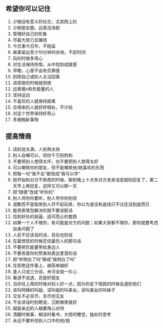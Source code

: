 ## 希望你可以记住

1. 少搞没有意义的社交，尤其网上的
2. 少刷朋友圈，远离泡沫剧
3. 管理好自己的形象
4. 尽最大努力去赚钱
5. 今日事今日毕，不拖延
6. 做事留出至少10分钟的余地，不赶时间
7. 玩的时候多用心
8. 对生活保持热情，从中找到成就感
9. 早睡，心里不会有负罪感
10. 别把自己或别人太当回事
11. 该拒绝的时候就拒绝
12. 远离傻x和负能量的人
13. 坚持运动
14. 不喜欢的人就保持距离
15. 合得来的人就好好相处，不计较
16. 对这个世界保持好奇心
17. 多接触新事物

## 提高情商

1. 话别说太满，人别熟太快
2. 别人自嘲可以，但你千万别附和
3. 不要把别人想得太坏，也不要把别人想得太好
4. 可以嘲笑你的朋友，但不能嘲笑他/她喜欢的东西
5. 把每一句“我不会”都改成“我可以学”
6. 刚开始和对方不熟悉的时候，聊到晚上十点多对方发来消息就别回复了，第二天早上再回复，这样又可以聊一天
7. 把“随便”改成“听你的”
8. 别人骂你你要听，别人夸你你别信
9. 道歉而不是取笑别人开不起玩笑，你以为谁没有底线只不过还没到底而已
10. 能用表情包解决的就不要说脏话
11. 恰到好处的装逼，适可而止的套路
12. 如果一个人不理你，有可能是对方的问题；如果大家都不理你，那你就要考虑自身问题了
13. 人前不应该说的话，背后也别说
14. 在最愤怒的时候忍住最伤人的那句话
15. 不要把负能量带给身边人
16. 不要吝啬你的赞美和表达爱意的话
17. 把“听明白了吗”换成“我明白了吗”
18. 在拒绝这件事上，越简单越好
19. 逢人只说三分话，未可全抛一片心
20. 看透不说透，还是好朋友
21. 当你往上爬的时候对别人好一点，因为你走下坡路的时候会遇到他们
22. 该叫阿姨的叫姐，该叫姐的叫美女，该叫美女的叫妹子
23. 交友不必言尽，言尽则无友
24. 不会讲话时别瞎说，沉默微笑就好
25. 越是亲近的人越要用心对待
26. 清醒时做事，糊涂时看书，大怒时睡觉，独处时思考
27. 永远不要听信别人口中的他/她